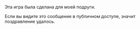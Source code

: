 Эта игра была сделана для моей подруги.

Если вы видите это сообщение в публичном доступе, значит поздравление удалось.
